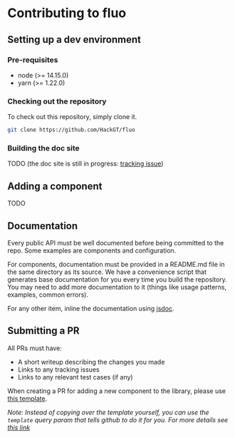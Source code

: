 # Contributing to fluo

## Setting up a dev environment 

### Pre-requisites

- node (>= 14.15.0)
- yarn (>= 1.22.0)

### Checking out the repository 

To check out this repository, simply clone it.
```bash 
git clone https://github.com/HackGT/fluo
```

### Building the doc site

TODO (the doc site is still in progress: [tracking
issue](https://github.com/HackGT/fluo/issues/2))

## Adding a component

TODO

## Documentation 

Every public API must be well documented before being
committed to the repo. Some examples are components and configuration.

For components, documentation must be provided in a README.md file in the same
directory as its source. We have a convenience script that generates base
documentation for you every time you build the repository. You may need to add
more documentation to it (things like usage patterns, examples, common errors).

For any other item, inline the documentation using [jsdoc](https://jsdoc.app/).

## Submitting a PR 

All PRs must have:
- A short writeup describing the changes you made
- Links to any tracking issues
- Links to any relevant test cases (if any)

When creating a PR for adding a new component to the library, please use [this
template](https://raw.githubusercontent.com/HackGT/fluo/main/.github/PULL_REQUEST_TEMPLATE/component.md).

*Note: Instead of copying over the template yourself, you can use the
`template` query param that tells github to do it for you. For more
details see [this
link](https://docs.github.com/en/free-pro-team@latest/github/managing-your-work-on-github/about-automation-for-issues-and-pull-requests-with-query-parameters)*
